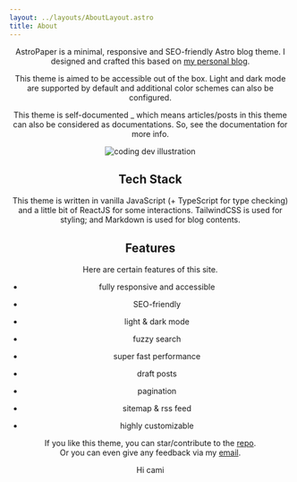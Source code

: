 ```yaml
---
layout: ../layouts/AboutLayout.astro
title: About
---
```

<p style="text-align: center">AstroPaper is a minimal, responsive and SEO-friendly Astro blog theme. I designed and crafted this based on <a href="https://satnaing.dev/blog">my personal blog</a>.</p><p style="text-align: center">This theme is aimed to be accessible out of the box. Light and dark mode are supported by default and additional color schemes can also be configured.</p><p style="text-align: center">This theme is self-documented _ which means articles/posts in this theme can also be considered as documentations. So, see the documentation for more info.</p><p style="text-align: center"><img src="/assets/dev.svg" alt="coding dev illustration" class="sm:w-1/2 mx-auto"></p><h2 style="text-align: center">Tech Stack</h2><p style="text-align: center">This theme is written in vanilla JavaScript (+ TypeScript for type checking) and a little bit of ReactJS for some interactions. TailwindCSS is used for styling; and Markdown is used for blog contents.</p><h2 style="text-align: center">Features</h2><p style="text-align: center">Here are certain features of this site.</p>

*   <p style="text-align: center">fully responsive and accessible</p>
*   <p style="text-align: center">SEO-friendly</p>
*   <p style="text-align: center">light &amp; dark mode</p>
*   <p style="text-align: center">fuzzy search</p>
*   <p style="text-align: center">super fast performance</p>
*   <p style="text-align: center">draft posts</p>
*   <p style="text-align: center">pagination</p>
*   <p style="text-align: center">sitemap &amp; rss feed</p>
*   <p style="text-align: center">highly customizable</p>

<p style="text-align: center">If you like this theme, you can star/contribute to the <a href="https://github.com/satnaing/astro-paper">repo</a>.<br>Or you can even give any feedback via my <a href="mailto:contact@satnaing.dev">email</a>.</p><p style="text-align: center">Hi cami</p>